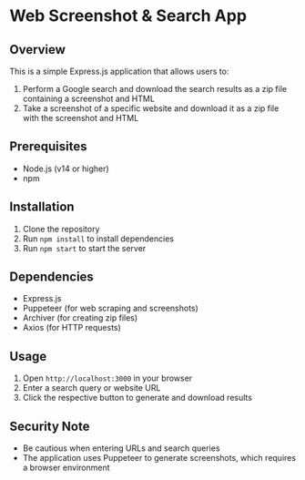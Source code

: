 # Web Screenshot & Search App

## Overview
This is a simple Express.js application that allows users to:
1. Perform a Google search and download the search results as a zip file containing a screenshot and HTML
2. Take a screenshot of a specific website and download it as a zip file with the screenshot and HTML

## Prerequisites
- Node.js (v14 or higher)
- npm

## Installation
1. Clone the repository
2. Run `npm install` to install dependencies
3. Run `npm start` to start the server

## Dependencies
- Express.js
- Puppeteer (for web scraping and screenshots)
- Archiver (for creating zip files)
- Axios (for HTTP requests)

## Usage
1. Open `http://localhost:3000` in your browser
2. Enter a search query or website URL
3. Click the respective button to generate and download results

## Security Note
- Be cautious when entering URLs and search queries
- The application uses Puppeteer to generate screenshots, which requires a browser environment
